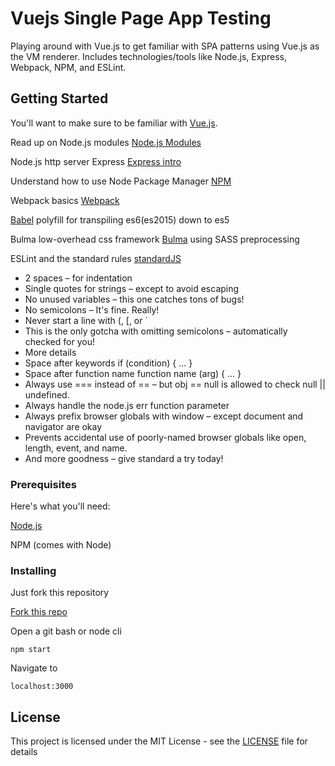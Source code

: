 # Vuejs Single Page App Testing

Playing around with Vue.js to get familiar with SPA patterns using Vue.js as the VM renderer. Includes technologies/tools like Node.js, Express, Webpack, NPM, and ESLint. 

## Getting Started

You'll want to make sure to be familiar with [Vue.js](https://vuejs.org/).

Read up on Node.js modules [Node.js Modules](https://nodejs.org/api/modules.html)

Node.js http server Express [Express intro](https://developer.mozilla.org/en-US/docs/Learn/Server-side/Express_Nodejs/Introduction)

Understand how to use Node Package Manager [NPM](https://www.npmjs.com/)

Webpack basics [Webpack](https://webpack.js.org/)

[Babel](https://babeljs.io/) polyfill for transpiling es6(es2015) down to es5

Bulma low-overhead css framework [Bulma](https://bulma.io/) using SASS preprocessing

ESLint and the standard rules [standardJS](https://standardjs.com/)

* 2 spaces – for indentation
* Single quotes for strings – except to avoid escaping
* No unused variables – this one catches tons of bugs!
* No semicolons – It's fine. Really!
* Never start a line with (, [, or `
* This is the only gotcha with omitting semicolons – automatically checked for you!
* More details
* Space after keywords if (condition) { ... }
* Space after function name function name (arg) { ... }
* Always use === instead of == – but obj == null is allowed to check null || undefined.
* Always handle the node.js err function parameter
* Always prefix browser globals with window – except document and navigator are okay
* Prevents accidental use of poorly-named browser globals like open, length, event, and name.
* And more goodness – give standard a try today!

### Prerequisites

Here's what you'll need:

[Node.js](https://nodejs.org/en/)

NPM (comes with Node)

### Installing

Just fork this repository

[Fork this repo](https://github.com/mattcc82/vue_spa/fork)

Open a git bash or node cli

```
npm start
```

Navigate to 

```
localhost:3000
```

## License

This project is licensed under the MIT License - see the [LICENSE](LICENSE) file for details
